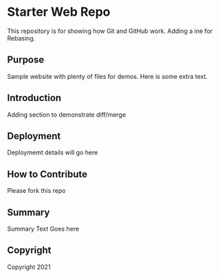 # Starter Web Repo

This repository is for showing how Git and GitHub work.
Adding a ine for Rebasing.

## Purpose

Sample website with plenty of files for demos. Here is some extra text.

## Introduction

Adding section to demonstrate diff/merge

## Deployment

Deploymemt details will go here

## How to Contribute

Please fork this repo

## Summary

Summary Text Goes here

## Copyright

Copyright 2021